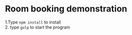 # Room booking demonstration

1.Type `npm install` to install <br />
2. type `gulp` to start the program
